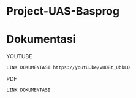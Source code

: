 # Project-UAS-Basprog
# Dokumentasi

YOUTUBE
```
LINK DOKUMENTASI https://youtu.be/vUDBt_UbkL0
```
PDF
```
LINK DOKUMENTASI
